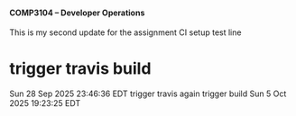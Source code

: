 #### COMP3104 – Developer Operations


This is my second update for the assignment
CI setup test line
# trigger travis build
Sun 28 Sep 2025 23:46:36 EDT
trigger travis again
trigger build Sun  5 Oct 2025 19:23:25 EDT
